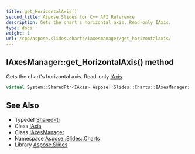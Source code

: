 ```yaml
---
title: get_HorizontalAxis()
second_title: Aspose.Slides for C++ API Reference
description: Gets the chart's horizontal axis. Read-only IAxis.
type: docs
weight: 1
url: /cpp/aspose.slides.charts/iaxesmanager/get_horizontalaxis/
---
```

## IAxesManager::get_HorizontalAxis() method


Gets the chart's horizontal axis. Read-only [IAxis](../../iaxis/).

```cpp
virtual System::SharedPtr<IAxis> Aspose::Slides::Charts::IAxesManager::get_HorizontalAxis()=0
```

## See Also

* Typedef [SharedPtr](../../system/sharedptr/)
* Class [IAxis](../iaxis/)
* Class [IAxesManager](./)
* Namespace [Aspose::Slides::Charts](../)
* Library [Aspose.Slides](../../)